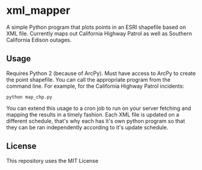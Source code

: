 # xml_mapper

A simple Python program that plots points in an ESRI shapefile based on XML file. Currently maps out California Highway Patrol as well as Southern California Edison outages.

## Usage

Requires Python 2 (because of ArcPy). Must have access to ArcPy to create the point shapefile. You can call the appropriate program from the command line. For example, for the California Highway Patrol incidents:
```
python map_chp.py
```

You can extend this usage to a cron job to run on your server fetching and mapping the results in a timely fashion. Each XML file is updated on a different schedule, that's why each has it's own python program so that they can be ran independently according to it's update schedule.


## License

This repository uses the MIT License
